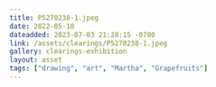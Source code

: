 ```yaml
---
title: P5270238-1.jpeg
date: 2022-05-10
dateadded: 2023-07-03 21:28:15 -0700
link: /assets/clearings/P5270238-1.jpeg
gallery: clearings-exhibition
layout: asset
tags: ["drawing", "art", "Martha", "Grapefruits"]
--- 
```

